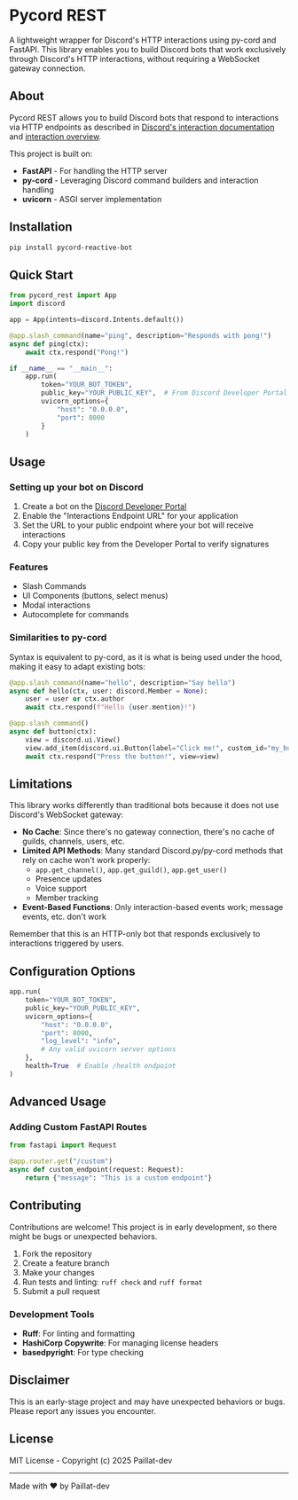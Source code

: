 # Pycord REST

A lightweight wrapper for Discord's HTTP interactions using py-cord and FastAPI. This library enables you to build Discord bots that work exclusively through Discord's HTTP interactions, without requiring a WebSocket gateway connection.

## About

Pycord REST allows you to build Discord bots that respond to interactions via HTTP endpoints as described in [Discord's interaction documentation](https://discord.com/developers/docs/interactions/receiving-and-responding) and [interaction overview](https://discord.com/developers/docs/interactions/overview#preparing-for-interactions).

This project is built on:
- **FastAPI** - For handling the HTTP server
- **py-cord** - Leveraging Discord command builders and interaction handling
- **uvicorn** - ASGI server implementation

## Installation

```bash
pip install pycord-reactive-bot
```

## Quick Start

```python
from pycord_rest import App
import discord

app = App(intents=discord.Intents.default())

@app.slash_command(name="ping", description="Responds with pong!")
async def ping(ctx):
    await ctx.respond("Pong!")

if __name__ == "__main__":
    app.run(
        token="YOUR_BOT_TOKEN",
        public_key="YOUR_PUBLIC_KEY",  # From Discord Developer Portal
        uvicorn_options={
            "host": "0.0.0.0",
            "port": 8000
        }
    )
```

## Usage

### Setting up your bot on Discord

1. Create a bot on the [Discord Developer Portal](https://discord.com/developers/applications)
2. Enable the "Interactions Endpoint URL" for your application 
3. Set the URL to your public endpoint where your bot will receive interactions
4. Copy your public key from the Developer Portal to verify signatures

### Features

- Slash Commands
- UI Components (buttons, select menus)
- Modal interactions
- Autocomplete for commands

### Similarities to py-cord

Syntax is equivalent to py-cord, as it is what is being used under the hood, making it easy to adapt existing bots:

```python
@app.slash_command(name="hello", description="Say hello")
async def hello(ctx, user: discord.Member = None):
    user = user or ctx.author
    await ctx.respond(f"Hello {user.mention}!")

@app.slash_command()
async def button(ctx):
    view = discord.ui.View()
    view.add_item(discord.ui.Button(label="Click me!", custom_id="my_button"))
    await ctx.respond("Press the button!", view=view)
```

## Limitations

This library works differently than traditional bots because it does not use Discord's WebSocket gateway:

- **No Cache**: Since there's no gateway connection, there's no cache of guilds, channels, users, etc.
- **Limited API Methods**: Many standard Discord.py/py-cord methods that rely on cache won't work properly:
  - `app.get_channel()`, `app.get_guild()`, `app.get_user()`
  - Presence updates
  - Voice support
  - Member tracking
- **Event-Based Functions**: Only interaction-based events work; message events, etc. don't work

Remember that this is an HTTP-only bot that responds exclusively to interactions triggered by users.

## Configuration Options

```python
app.run(
    token="YOUR_BOT_TOKEN",
    public_key="YOUR_PUBLIC_KEY",
    uvicorn_options={
        "host": "0.0.0.0",
        "port": 8000,
        "log_level": "info",
        # Any valid uvicorn server options
    },
    health=True  # Enable /health endpoint
)
```

## Advanced Usage

### Adding Custom FastAPI Routes

```python
from fastapi import Request

@app.router.get("/custom")
async def custom_endpoint(request: Request):
    return {"message": "This is a custom endpoint"}
```

## Contributing

Contributions are welcome! This project is in early development, so there might be bugs or unexpected behaviors.

1. Fork the repository
2. Create a feature branch
3. Make your changes
4. Run tests and linting: `ruff check` and `ruff format`
5. Submit a pull request

### Development Tools

- **Ruff**: For linting and formatting
- **HashiCorp Copywrite**: For managing license headers
- **basedpyright**: For type checking

## Disclaimer

This is an early-stage project and may have unexpected behaviors or bugs. Please report any issues you encounter.

## License

MIT License - Copyright (c) 2025 Paillat-dev

---

Made with ❤️ by Paillat-dev
